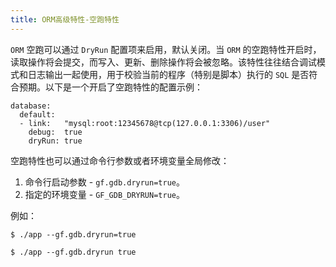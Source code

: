 ```yaml
---
title: ORM高级特性-空跑特性
---
```


`ORM` 空跑可以通过 `DryRun` 配置项来启用，默认关闭。当 `ORM` 的空跑特性开启时，读取操作将会提交，而写入、更新、删除操作将会被忽略。该特性往往结合调试模式和日志输出一起使用，用于校验当前的程序（特别是脚本）执行的 `SQL` 是否符合预期。以下是一个开启了空跑特性的配置示例：

```
database:
  default:
  - link:   "mysql:root:12345678@tcp(127.0.0.1:3306)/user"
    debug:  true
    dryRun: true
```

空跑特性也可以通过命令行参数或者环境变量全局修改：

1. 命令行启动参数 \- `gf.gdb.dryrun=true`。
2. 指定的环境变量 \- `GF_GDB_DRYRUN=true`。

例如：

```
$ ./app --gf.gdb.dryrun=true
```

```
$ ./app --gf.gdb.dryrun true
```